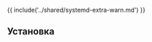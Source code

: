 <pkg :name="'jinja2'" instsize showsbu2></pkg>

{{ include('../shared/systemd-extra-warn.md') }}

## Установка

<package-script :package="'jinja2'" :type="'install'"></package-script>


